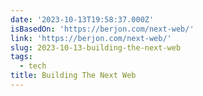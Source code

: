 ```yaml
---
date: '2023-10-13T19:58:37.000Z'
isBasedOn: 'https://berjon.com/next-web/'
link: 'https://berjon.com/next-web/'
slug: 2023-10-13-building-the-next-web
tags:
  - tech
title: Building The Next Web
---
```


